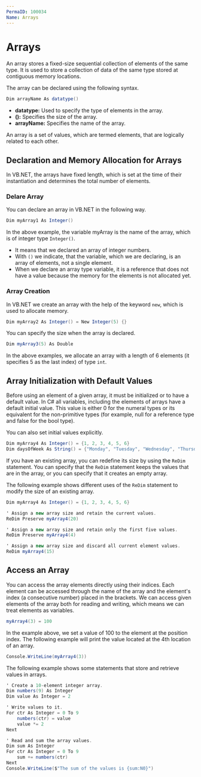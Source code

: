 ```yaml
---
PermaID: 100034
Name: Arrays
---
```


# Arrays

An array stores a fixed-size sequential collection of elements of the same type. It is used to store a collection of data of the same type stored at contiguous memory locations.

The array can be declared using the following syntax.

```csharp
Dim arrayName As datatype()
```

 - **datatype:** Used to specify the type of elements in the array.
 - **():** Specifies the size of the array.
 - **arrayName:** Specifies the name of the array.

An array is a set of values, which are termed elements, that are logically related to each other. 

## Declaration and Memory Allocation for Arrays

In VB.NET, the arrays have fixed length, which is set at the time of their instantiation and determines the total number of elements.

### Delare Array

You can declare an array in VB.NET in the following way.

```csharp
Dim myArray1 As Integer()
```

In the above example, the variable myArray is the name of the array, which is of integer type `Integer()`. 

 - It means that we declared an array of integer numbers. 
 - With `()` we indicate, that the variable, which we are declaring, is an array of elements, not a single element.
 - When we declare an array type variable, it is a reference that does not have a value because the memory for the elements is not allocated yet.

### Array Creation

In VB.NET we create an array with the help of the keyword `new`, which is used to allocate memory.

```csharp
Dim myArray2 As Integer() = New Integer(5) {}
```

You can specify the size when the array is declared.

```csharp
Dim myArray3(5) As Double
```

In the above examples, we allocate an array with a length of 6 elements (it specifies 5 as the last index) of type `int`. 

## Array Initialization with Default Values

Before using an element of a given array, it must be initialized or to have a default value. In C# all variables, including the elements of arrays have a default initial value. This value is either 0 for the numeral types or its equivalent for the non-primitive types (for example, null for a reference type and false for the bool type).

You can also set initial values explicitly.

```csharp
Dim myArray4 As Integer() = {1, 2, 3, 4, 5, 6}
Dim daysOfWeek As String() = {"Monday", "Tuesday", "Wednesday", "Thursday", "Friday", "Saturday", "Sunday"}
```

If you have an existing array, you can redefine its size by using the `ReDim` statement. You can specify that the `ReDim` statement keeps the values that are in the array, or you can specify that it creates an empty array. 

The following example shows different uses of the `ReDim` statement to modify the size of an existing array.

```csharp
Dim myArray4 As Integer() = {1, 2, 3, 4, 5, 6}

' Assign a new array size and retain the current values.
ReDim Preserve myArray4(20)

' Assign a new array size and retain only the first five values.
ReDim Preserve myArray4(4)

' Assign a new array size and discard all current element values.
ReDim myArray4(15)
```

## Access an Array

You can access the array elements directly using their indices. Each element can be accessed through the name of the array and the element's index (a consecutive number) placed in the brackets. We can access given elements of the array both for reading and writing, which means we can treat elements as variables.

```csharp
myArray4(3) = 100
```

In the example above, we set a value of 100 to the element at the position index. The following example will print the value located at the 4th location of an array.

```csharp
Console.WriteLine(myArray4(3))
```

The following example shows some statements that store and retrieve values in arrays.

```csharp
' Create a 10-element integer array.
Dim numbers(9) As Integer
Dim value As Integer = 2

' Write values to it.
For ctr As Integer = 0 To 9
    numbers(ctr) = value
    value *= 2
Next

' Read and sum the array values.  
Dim sum As Integer
For ctr As Integer = 0 To 9
    sum += numbers(ctr)
Next
Console.WriteLine($"The sum of the values is {sum:N0}")
```
